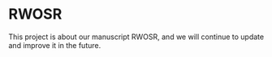 # RWOSR
This project is about our manuscript RWOSR, and we will continue to update and improve it in the future.
